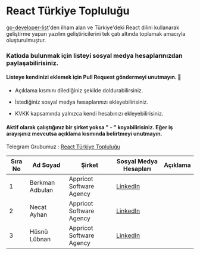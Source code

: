 # React Türkiye Topluluğu

[go-developer-list](https://github.com/yakuter/go-developer-list/blob/main/README.md)'den ilham alan ve  Türkiye'deki  React dilini kullanarak geliştirme yapan yazılım geliştiricilerini tek çatı altında toplamak amacıyla oluşturulmuştur.


### Katkıda bulunmak için listeyi sosyal medya hesaplarınızdan paylaşabilirisiniz.

#### Listeye kendinizi eklemek için Pull Request göndermeyi unutmayın. 🎉

- Açıklama kısmını dilediğiniz şekilde doldurabilirsiniz.

- İstediğiniz sosyal medya hesaplarınızı ekleyebilirisiniz.

-  KVKK kapsamında yalnızca kendi hesabınızı ekleyebilirisiniz.

#### Aktif olarak çalıştığınız bir şirket yoksa  " - " koyabilirisiniz. Eğer iş arayışınız mevcutsa açıklama kısmında belirtmeyi unutmayın.

Telegram Grubumuz : [React Türkiye Topluluğu](https://t.me/react_turkiye)

| Sıra No | Ad Soyad        | Şirket                   | Sosyal Medya Hesapları                                             | Açıklama |
| ------- | --------------- | ------------------------ | ------------------------------------------------------------------ | -------- |
| 1       | Berkman Adbulan | Appricot Software Agency | [LinkedIn](https://www.linkedin.com/in/berkman-adbulan-077972101/) |          |
| 2       | Necat Ayhan     | Appricot Software Agency | [LinkedIn](https://www.linkedin.com/in/necatayhan/)                |          |
| 3       | Hüsnü Lübnan    | Appricot Software Agency | [LinkedIn](https://www.linkedin.com/in/husnu/)                     |          |
